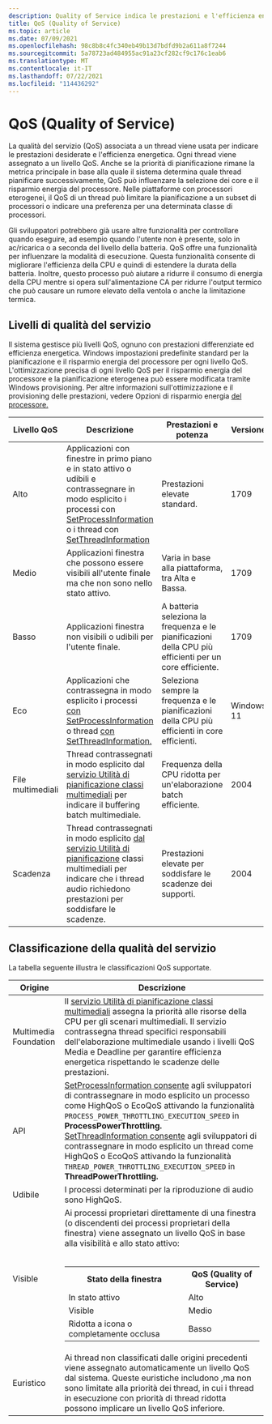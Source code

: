```yaml
---
description: Quality of Service indica le prestazioni e l'efficienza energetica di un thread, che possono influenzare la pianificazione dei thread e il risparmio energia del processore.
title: QoS (Quality of Service)
ms.topic: article
ms.date: 07/09/2021
ms.openlocfilehash: 98c8b8c4fc340eb49b13d7bdfd9b2a611a8f7244
ms.sourcegitcommit: 5a78723ad484955ac91a23cf282cf9c176c1eab6
ms.translationtype: MT
ms.contentlocale: it-IT
ms.lasthandoff: 07/22/2021
ms.locfileid: "114436292"
---
```

# <a name="quality-of-service"></a>QoS (Quality of Service)

La qualità del servizio (QoS) associata a un thread viene usata per indicare le prestazioni desiderate e l'efficienza energetica. Ogni thread viene assegnato a un livello QoS. Anche se la priorità di pianificazione rimane la metrica principale in base alla quale il sistema determina quale thread pianificare successivamente, QoS può influenzare la selezione dei core e il risparmio energia del processore. Nelle piattaforme con processori eterogenei, il QoS di un thread può limitare la pianificazione a un subset di processori o indicare una preferenza per una determinata classe di processori.

Gli sviluppatori potrebbero già usare altre funzionalità per controllare quando eseguire, ad esempio quando l'utente non è presente, solo in ac/ricarica o a seconda del livello della batteria. QoS offre una funzionalità per influenzare la modalità di esecuzione. Questa funzionalità consente di migliorare l'efficienza della CPU e quindi di estendere la durata della batteria. Inoltre, questo processo può aiutare a ridurre il consumo di energia della CPU mentre si opera sull'alimentazione CA per ridurre l'output termico che può causare un rumore elevato della ventola o anche la limitazione termica.

## <a name="quality-of-service-levels"></a>Livelli di qualità del servizio

Il sistema gestisce più livelli QoS, ognuno con prestazioni differenziate ed efficienza energetica. Windows impostazioni predefinite standard per la pianificazione e il risparmio energia del processore per ogni livello QoS. L'ottimizzazione precisa di ogni livello QoS per il risparmio energia del processore e la pianificazione eterogenea può essere modificata tramite Windows provisioning. Per altre informazioni sull'ottimizzazione e il provisioning delle prestazioni, vedere Opzioni di risparmio energia [del processore.](/windows-hardware/customize/power-settings/configure-processor-power-management-options)

| Livello QoS | Descrizione|Prestazioni e potenza | Versione |
| --- | --- | --- | --- |
| Alto | Applicazioni con finestre in primo piano e in stato attivo o udibili e contrassegnare in modo esplicito i processi con [SetProcessInformation](/windows/desktop/api/processthreadsapi/nf-processthreadsapi-setprocessinformation) o i thread con [SetThreadInformation](/windows/win32/api/processthreadsapi/nf-processthreadsapi-setthreadinformation) | Prestazioni elevate standard. |1709 |
| Medio | Applicazioni finestra che possono essere visibili all'utente finale ma che non sono nello stato attivo. | Varia in base alla piattaforma, tra Alta e Bassa. | 1709 |
| Basso | Applicazioni finestra non visibili o udibili per l'utente finale. | A batteria seleziona la frequenza e le pianificazioni della CPU più efficienti per un core efficiente. | 1709 |
| Eco | Applicazioni che contrassegna in modo esplicito i processi [con SetProcessInformation](/windows/desktop/api/processthreadsapi/nf-processthreadsapi-setprocessinformation) o thread [con SetThreadInformation.](/windows/win32/api/processthreadsapi/nf-processthreadsapi-setthreadinformation) | Seleziona sempre la frequenza e le pianificazioni della CPU più efficienti in core efficienti. | Windows 11 |
| File multimediali | Thread contrassegnati in modo esplicito dal [servizio Utilità di pianificazione classi multimediali](/windows/desktop/procthread/multimedia-class-scheduler-service) per indicare il buffering batch multimediale. | Frequenza della CPU ridotta per un'elaborazione batch efficiente. | 2004 |
| Scadenza | Thread contrassegnati in modo esplicito [dal servizio Utilità di pianificazione](/windows/desktop/procthread/multimedia-class-scheduler-service) classi multimediali per indicare che i thread audio richiedono prestazioni per soddisfare le scadenze. | Prestazioni elevate per soddisfare le scadenze dei supporti. | 2004 |

## <a name="quality-of-service-classification"></a>Classificazione della qualità del servizio

La tabella seguente illustra le classificazioni QoS supportate.

| Origine | Descrizione |
| --- | --- |
| Multimedia Foundation | Il [servizio Utilità di pianificazione classi multimediali](/windows/desktop/procthread/multimedia-class-scheduler-service) assegna la priorità alle risorse della CPU per gli scenari multimediali. Il servizio contrassegna thread specifici responsabili dell'elaborazione multimediale usando i livelli QoS Media e Deadline per garantire efficienza energetica rispettando le scadenze delle prestazioni.  |
| API | [SetProcessInformation consente](/windows/desktop/api/processthreadsapi/nf-processthreadsapi-setprocessinformation) agli sviluppatori di contrassegnare in modo esplicito un processo come HighQoS o EcoQoS attivando la funzionalità `PROCESS_POWER_THROTTLING_EXECUTION_SPEED` in **ProcessPowerThrottling.**</br>[SetThreadInformation consente](/windows/desktop/api/processthreadsapi/nf-processthreadsapi-setprocessinformation) agli sviluppatori di contrassegnare in modo esplicito un thread come HighQoS o EcoQoS attivando la funzionalità `THREAD_POWER_THROTTLING_EXECUTION_SPEED` in **ThreadPowerThrottling.**  |
| Udibile | I processi determinati per la riproduzione di audio sono HighQoS. |
| Visible | Ai processi proprietari direttamente di una finestra (o discendenti dei processi proprietari della finestra) viene assegnato un livello QoS in base alla visibilità e allo stato attivo:</br></br><table><tr><th>Stato della finestra</th><th>QoS (Quality of Service)</th></tr><tr><td>In stato attivo</td><td>Alto</td></tr><tr><td>Visible</td><td>Medio</td></tr><tr><td>Ridotta a icona o completamente occlusa</td><td>Basso</td></tr></table> |
| Euristico | Ai thread non classificati dalle origini precedenti viene assegnato automaticamente un livello QoS dal sistema. Queste euristiche includono ,ma non sono limitate alla priorità dei thread, in cui i thread in esecuzione con priorità di thread ridotta possono implicare un livello QoS inferiore. |
